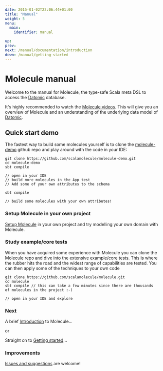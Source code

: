 ```yaml
---
date: 2015-01-02T22:06:44+01:00
title: "Manual"
weight: 5
menu:
  main:
    identifier: manual

up: 
prev: 
next: /manual/documentation/introduction
down: /manual/getting-started
---
```


# Molecule manual

Welcome to the manual for Molecule, the type-safe Scala meta DSL to access the [Datomic](http://www.datomic.com) database.

It's highly recommended to watch the [Molecule videos](/resources/videos/2017-04-25_marc_grue/). 
This will give you an overview of Molecule and an understanding of the underlying data model of [Datomic](http://www.datomic.com).

## Quick start demo

The fastest way to build some molecules yourself is to clone the [molecule-demo](https://github.com/scalamolecule/molecule-demo)
github repo and play around with the code in your IDE:

```
git clone https://github.com/scalamolecule/molecule-demo.git
cd molecule-demo
sbt compile

// open in your IDE
// build more molecules in the App test
// Add some of your own attributes to the schema

sbt compile

// build some molecules with your own attributes!
```

### Setup Molecule in your own project

[Setup Molecule](/manual/getting-started/setup/) in your own project and try modelling your own domain with Molecule.


### Study example/core tests

When you have acquired some experience with Molecule you can clone the Molecule repo and dive into the extensive example/core tests.
This is where the rubber hits the road and the widest range of capabilities are tested. You can then apply some of the techniques to
your own code

```
git clone https://github.com/scalamolecule/molecule.git
cd molecule
sbt compile // this can take a few minutes since there are thousands of molecules in the project :-)

// open in your IDE and explore
```

### Next

A brief [Introduction](/manual/documentation/introduction/) to Molecule...

or

Straight on to [Getting started](/manual/getting-started/)...


### Improvements

[Issues and suggestions](https://github.com/scalamolecule/molecule-docs/issues/new) are welcome!